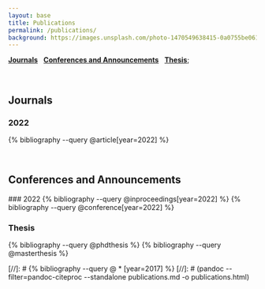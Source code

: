 ```yaml
---
layout: base
title: Publications
permalink: /publications/
background: https://images.unsplash.com/photo-1470549638415-0a0755be0619?auto=format&w=2000
---
```


<!-- # Bibliography -->

[**Journals**](#journals) &nbsp; [**Conferences and Announcements**](#conferences-and-announcements) &nbsp; [**Thesis**](#thesis); 

<br/>


## Journals

<p style="margin-bottom:15px"></p>

### 2022

{% bibliography --query @article[year=2022] %}


<br/>

## Conferences and Announcements
<p style="margin-bottom:15px"></p>
### 2022
{% bibliography --query @inproceedings[year=2022] %}
{% bibliography --query @conference[year=2022] %}
<br/>




### Thesis

{% bibliography --query @phdthesis %}
{% bibliography --query @masterthesis %}


[//]: # {% bibliography --query @ \* [year=2017] %}
[//]: # (pandoc --filter=pandoc-citeproc --standalone publications.md -o publications.html)
